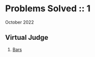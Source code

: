 # Problems Solved :: 1
October 2022

Virtual Judge
-----------------
1. [Bars](https://vjudge.net/problem/UVA-12455)

